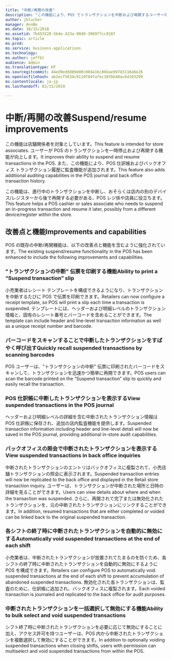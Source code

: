```yaml
---
title: "中断/再開の改善"
description: "この機能により、POS でトランザクションを中断および再開するユーザーの機能が向上し、POS 仕訳帳およびバックオフィス トランザクション履歴に監査機能が追加されます。"
author: jblucher
manager: AnnBe
ms.date: 10/15/2018
ms.assetid: 7b453328-5b4e-423a-90d9-3069f7cc918f
ms.topic: article
ms.prod: 
ms.service: business-applications
ms.technology: 
ms.author: jeffbl
audience: Admin
ms.translationtype: HT
ms.sourcegitcommit: 44ed9eddd89e00c08da16c86bae997d3110a6e26
ms.openlocfilehash: ab2ecf5634c9110f84fafec38fbb48ac6d103299
ms.contentlocale: ja-jp
ms.lasthandoff: 02/15/2019

---
```



# <a name="suspendresume-improvements"></a><span data-ttu-id="5da70-103">中断/再開の改善</span><span class="sxs-lookup"><span data-stu-id="5da70-103">Suspend/resume improvements</span></span>


<span data-ttu-id="5da70-104">この機能は店舗関係者を対象としています。</span><span class="sxs-lookup"><span data-stu-id="5da70-104">This feature is intended for store associates.</span></span> <span data-ttu-id="5da70-105">ユーザーが POS のトランザクションを一時停止および再開する機能が向上します。</span><span class="sxs-lookup"><span data-stu-id="5da70-105">It improves their ability to suspend and resume transactions in the POS.</span></span> <span data-ttu-id="5da70-106">また、この機能により、POS 仕訳帳およびバックオフィス トランザクション履歴に監査機能が追加されます。</span><span class="sxs-lookup"><span data-stu-id="5da70-106">This feature also adds additional auditing capabilities in the POS journal and back office transaction history.</span></span>

<span data-ttu-id="5da70-107">この機能は、進行中のトランザクションを中断し、おそらくは店内の別のデバイス/レジスターから後で再開する必要がある、POS レジ係や店員に役立ちます。</span><span class="sxs-lookup"><span data-stu-id="5da70-107">This feature helps a POS cashier or sales associate who needs to suspend an in-progress transaction and resume it later, possibly from a different device/register within the store.</span></span>

## <a name="improvements-and-capabilities"></a><span data-ttu-id="5da70-108">改善点と機能</span><span class="sxs-lookup"><span data-stu-id="5da70-108">Improvements and capabilities</span></span>
<span data-ttu-id="5da70-109">POS の既存の中断/再開機能は、以下の改善点と機能を含むように強化されています。</span><span class="sxs-lookup"><span data-stu-id="5da70-109">The existing suspend/resume functionality in the POS has been enhanced to include the following improvements and capabilities.</span></span>

### <a name="ability-to-print-a-suspend-transaction-slip"></a><span data-ttu-id="5da70-110">"トランザクションの中断" 伝票を印刷する機能</span><span class="sxs-lookup"><span data-stu-id="5da70-110">Ability to print a “Suspend transaction” slip</span></span>
<span data-ttu-id="5da70-111">小売業者はレシート テンプレートを構成できるようになり、トランザクションを中断するたびに POS で伝票を印刷できます。</span><span class="sxs-lookup"><span data-stu-id="5da70-111">Retailers can now configure a receipt template, so POS will print a slip each time a transaction is suspended.</span></span> <span data-ttu-id="5da70-112">テンプレートには、ヘッダーおよび明細レベルのトランザクション情報と、固有のレシート番号とバーコードを含めることができます。</span><span class="sxs-lookup"><span data-stu-id="5da70-112">The template can include header and line-level transaction information as well as a unique receipt number and barcode.</span></span>

### <a name="quickly-recall-suspended-transactions-by-scanning-barcodes"></a><span data-ttu-id="5da70-113">バーコードをスキャンすることで中断したトランザクションをすばやく呼び出す</span><span class="sxs-lookup"><span data-stu-id="5da70-113">Quickly recall suspended transactions by scanning barcodes</span></span>
<span data-ttu-id="5da70-114">POS ユーザーは、"トランザクションの中断" 伝票に印刷されたバーコードをスキャンして、トランザクションを迅速かつ簡単に再開できます。</span><span class="sxs-lookup"><span data-stu-id="5da70-114">POS users can scan the barcode printed on the “Suspend transaction” slip to quickly and easily recall the transaction.</span></span>

### <a name="view-suspended-transactions-in-the-pos-journal"></a><span data-ttu-id="5da70-115">POS 仕訳帳に中断したトランザクションを表示する</span><span class="sxs-lookup"><span data-stu-id="5da70-115">View suspended transactions in the POS journal</span></span>
<span data-ttu-id="5da70-116">ヘッダーおよび明細レベルの詳細を含む中断されたトランザクション情報は POS 仕訳帳に保存され、追加の店内監査機能を提供します。</span><span class="sxs-lookup"><span data-stu-id="5da70-116">Suspended transaction information including header and line-level detail will now be saved in the POS journal, providing additional in-store audit capabilities.</span></span>  

### <a name="view-suspended-transactions-in-back-office-inquiries"></a><span data-ttu-id="5da70-117">バックオフィスの照会で中断されたトランザクションを表示する</span><span class="sxs-lookup"><span data-stu-id="5da70-117">View suspended transactions in back office inquiries</span></span>
<span data-ttu-id="5da70-118">中断されたトランザクションのエントリはバックオフィスに複製されて、小売店舗トランザクションの照会に表示されます。</span><span class="sxs-lookup"><span data-stu-id="5da70-118">Suspended transaction entries will now be replicated to the back office and displayed in the Retail store transaction inquiry.</span></span> <span data-ttu-id="5da70-119">ユーザーは、トランザクションが中断された場所と日時の詳細を見ることができます。</span><span class="sxs-lookup"><span data-stu-id="5da70-119">Users can view details about where and when the transaction was suspended.</span></span> <span data-ttu-id="5da70-120">さらに、再開されて完了または無効化されたトランザクションを、元の中断されたトランザクションにリンクすることができます。</span><span class="sxs-lookup"><span data-stu-id="5da70-120">In addition, resumed transactions that are either completed or voided can be linked back to the original suspended transaction.</span></span>

### <a name="automatically-void-suspended-transactions-at-the-end-of-each-shift"></a><span data-ttu-id="5da70-121">各シフトの終了時に中断されたトランザクションを自動的に無効にする</span><span class="sxs-lookup"><span data-stu-id="5da70-121">Automatically void suspended transactions at the end of each shift</span></span>
<span data-ttu-id="5da70-122">小売業者は、中断されたトランザクションが放置されてたまるのを防ぐため、各シフトの終了時に中断されたトランザクションを自動的に無効にするように POS を構成できます。</span><span class="sxs-lookup"><span data-stu-id="5da70-122">Retailers can configure POS to automatically void suspended transactions at the end of each shift to prevent accumulation of abandoned suspended transactions.</span></span> <span data-ttu-id="5da70-123">無効化された各トランザクションは、監査のために、仕訳帳に追加され、バックオフィスに複製されます。</span><span class="sxs-lookup"><span data-stu-id="5da70-123">Each voided transaction is journaled and replicated to the back office for audit purposes.</span></span>

### <a name="ability-to-bulk-select-and-void-suspended-transactions"></a><span data-ttu-id="5da70-124">中断されたトランザクションを一括選択して無効にする機能</span><span class="sxs-lookup"><span data-stu-id="5da70-124">Ability to bulk select and void suspended transactions</span></span>
<span data-ttu-id="5da70-125">シフト終了時に中断されたトランザクションを必要に応じて無効にすることに加え、アクセス許可を持つユーザーは、POS 内から中断されたトランザクションを複数選択して無効にすることができます。</span><span class="sxs-lookup"><span data-stu-id="5da70-125">In addition to optionally voiding suspended transactions when closing shifts, users with permission can multiselect and void suspended transactions from within the POS.</span></span> 



